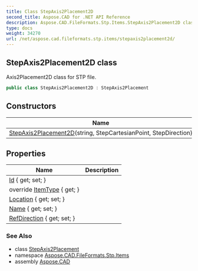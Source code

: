 ```yaml
---
title: Class StepAxis2Placement2D
second_title: Aspose.CAD for .NET API Reference
description: Aspose.CAD.FileFormats.Stp.Items.StepAxis2Placement2D class. Axis2Placement2D class for STP file
type: docs
weight: 34270
url: /net/aspose.cad.fileformats.stp.items/stepaxis2placement2d/
---
```

## StepAxis2Placement2D class

Axis2Placement2D class for STP file.

```csharp
public class StepAxis2Placement2D : StepAxis2Placement
```

## Constructors

| Name | Description |
| --- | --- |
| [StepAxis2Placement2D](stepaxis2placement2d/)(string, StepCartesianPoint, StepDirection) |  |

## Properties

| Name | Description |
| --- | --- |
| [Id](../../aspose.cad.fileformats.stp.items/steprepresentationitem/id/) { get; set; } |  |
| override [ItemType](../../aspose.cad.fileformats.stp.items/stepaxis2placement2d/itemtype/) { get; } |  |
| [Location](../../aspose.cad.fileformats.stp.items/stepaxis2placement/location/) { get; set; } |  |
| [Name](../../aspose.cad.fileformats.stp.items/steprepresentationitem/name/) { get; set; } |  |
| [RefDirection](../../aspose.cad.fileformats.stp.items/stepaxis2placement/refdirection/) { get; set; } |  |

### See Also

* class [StepAxis2Placement](../stepaxis2placement/)
* namespace [Aspose.CAD.FileFormats.Stp.Items](../../aspose.cad.fileformats.stp.items/)
* assembly [Aspose.CAD](../../)


